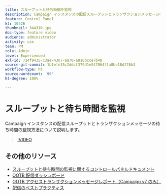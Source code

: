 ```yaml
---
title: スループットと待ち時間を監視
description: Campaign インスタンスの配信スループットとトランザクションメッセージの待ち時間の監視方法について説明します。
feature: Control Panel
kt: 10526
thumbnail: 344310.jpg
doc-type: feature video
audience: administrator
activity: use
team: PM
role: Admin
level: Experienced
exl-id: 714f9435-c3ae-4307-aa70-a810bcce7b48
source-git-commit: 1b1efe35c2ddcf379d1e847064ffa8be18d276b3
workflow-type: ht
source-wordcount: '99'
ht-degree: 100%

---
```


# スループットと待ち時間を監視

Campaign インスタンスの配信スループットとトランザクションメッセージの待ち時間の監視方法について説明します。

>[!VIDEO](https://video.tv.adobe.com/v/344310/?quality=12&learn=0n)

## その他のリソース

* [スループットと待ち時間の監視に関するコントロールパネルドキュメント](https://experienceleague.adobe.com/docs/control-panel/using/performance-monitoring/thoughputs-latencies.html?lang=ja#)
* [OOTB 配信ダッシュボード](https://experienceleague.adobe.com/docs/campaign-classic/using/sending-messages/monitoring-deliveries/delivery-dashboard.html?lang=ja)
* [OOTB アクセストランザクションメッセージレポート（Campaign v7 のみ）](https://experienceleague.adobe.com/docs/campaign-classic/using/transactional-messaging/reports/about-transactional-messaging-reports.html?lang=ja)
* [配信のベストプラクティス](https://experienceleague.adobe.com/docs/campaign-standard/using/communication-channels/delivery-bestpractices/delivery-best-practices.html?lang=ja)

